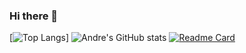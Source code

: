 ### Hi there 👋

[![Top Langs](https://github-readme-stats.vercel.app/api/top-langs/?username=andre-vg&theme=react)]
![Andre's GitHub stats](https://github-readme-stats.vercel.app/api?username=andre-vg&show_icons=true&theme=react)
[![Readme Card](https://github-readme-stats.vercel.app/api/pin/?username=andre-vg&repo=andre-vg&show_owner&theme=react)](https://github.com/andre-vg/andre-vg)

<!--
**andre-vg/andre-vg** is a ✨ _special_ ✨ repository because its `README.md` (this file) appears on your GitHub profile.

Here are some ideas to get you started:

- 🔭 I’m currently working on ...
- 🌱 I’m currently learning ...
- 👯 I’m looking to collaborate on ...
- 🤔 I’m looking for help with ...
- 💬 Ask me about ...
- 📫 How to reach me: ...
- 😄 Pronouns: ...
- ⚡ Fun fact: ...
-->
